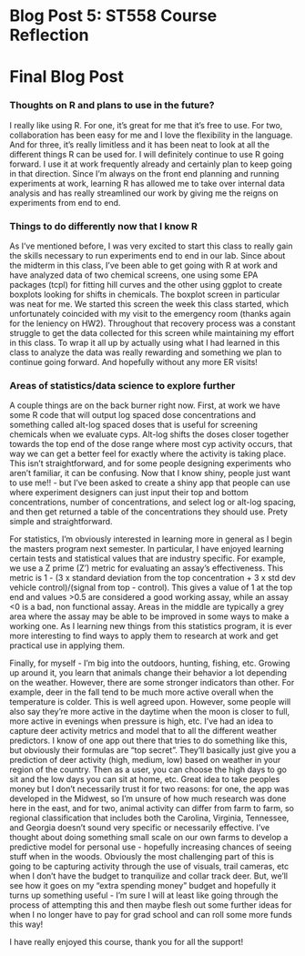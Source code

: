 Blog Post 5: ST558 Course Reflection
================

# **Final Blog Post**

### Thoughts on R and plans to use in the future?

I really like using R. For one, it’s great for me that it’s free to use.
For two, collaboration has been easy for me and I love the flexibility
in the language. And for three, it’s really limitless and it has been
neat to look at all the different things R can be used for. I will
definitely continue to use R going forward. I use it at work frequently
already and certainly plan to keep going in that direction. Since I’m
always on the front end planning and running experiments at work,
learning R has allowed me to take over internal data analysis and has
really streamlined our work by giving me the reigns on experiments from
end to end.

### Things to do differently now that I know R

As I’ve mentioned before, I was very excited to start this class to
really gain the skills necessary to run experiments end to end in our
lab. Since about the midterm in this class, I’ve been able to get going
with R at work and have analyzed data of two chemical screens, one using
some EPA packages (tcpl) for fitting hill curves and the other using
ggplot to create boxplots looking for shifts in chemicals. The boxplot
screen in particular was neat for me. We started this screen the week
this class started, which unfortunately coincided with my visit to the
emergency room (thanks again for the leniency on HW2). Throughout that
recovery process was a constant struggle to get the data collected for
this screen while maintaining my effort in this class. To wrap it all up
by actually using what I had learned in this class to analyze the data
was really rewarding and something we plan to continue going forward.
And hopefully without any more ER visits!

### Areas of statistics/data science to explore further

A couple things are on the back burner right now. First, at work we have
some R code that will output log spaced dose concentrations and
something called alt-log spaced doses that is useful for screening
chemicals when we evaluate cyps. Alt-log shifts the doses closer
together towards the top end of the dose range where most cyp activity
occurs, that way we can get a better feel for exactly where the activity
is taking place. This isn’t straightforward, and for some people
designing experiments who aren’t familiar, it can be confusing. Now that
I know shiny, people just want to use me!! - but I’ve been asked to
create a shiny app that people can use where experiment designers can
just input their top and bottom concentrations, number of
concentrations, and select log or alt-log spacing, and then get returned
a table of the concentrations they should use. Prety simple and
straightforward.

For statistics, I’m obviously interested in learning more in general as
I begin the masters program next semester. In particular, I have enjoyed
learning certain tests and statistical values that are industry
specific. For example, we use a Z prime (Z’) metric for evaluating an
assay’s effectiveness. This metric is 1 - (3 x standard deviation from
the top concentration + 3 x std dev vehicle control)/(signal from top -
control). This gives a value of 1 at the top end and values \>0.5 are considered
a good working assay, while an assay \<0 is a bad, non functional assay.
Areas in the middle are typically a grey area where the assay may be
able to be improved in some ways to make a working one. As I learning
new things from this statistics program, it is ever more interesting to
find ways to apply them to research at work and get practical use in
applying them.

Finally, for myself - I’m big into the outdoors, hunting, fishing, etc.
Growing up around it, you learn that animals change their behavior a lot
depending on the weather. However, there are some stronger indicators
than other. For example, deer in the fall tend to be much more active
overall when the temperature is colder. This is well agreed upon.
However, some people will also say they’re more active in the daytime
when the moon is closer to full, more active in evenings when pressure
is high, etc. I’ve had an idea to capture deer activity metrics and
model that to all the different weather predictors. I know of one app
out there that tries to do something like this, but obviously their
formulas are “top secret”. They’ll basically just give you a prediction
of deer activity (high, medium, low) based on weather in your region of
the country. Then as a user, you can choose the high days to go sit and
the low days you can sit at home, etc. Great idea to take peoples money
but I don’t necessarily trust it for two reasons: for one, the app was
developed in the Midwest, so I’m unsure of how much research was done
here in the east, and for two, animal activity can differ from farm to
farm, so regional classification that includes both the Carolina,
Virginia, Tennessee, and Georgia doesn’t sound very specific or
necessarily effective. I’ve thought about doing something small scale on
our own farms to develop a predictive model for personal use - hopefully
increasing chances of seeing stuff when in the woods. Obviously the most
challenging part of this is going to be capturing activity through the
use of visuals, trail cameras, etc when I don’t have the budget to
tranquilize and collar track deer. But, we’ll see how it goes on my
“extra spending money” budget and hopefully it turns up something
useful - I’m sure I will at least like going through the process of
attempting this and then maybe flesh out some further ideas for when I
no longer have to pay for grad school and can roll some more funds this
way!

I have really enjoyed this course, thank you for all the support!
